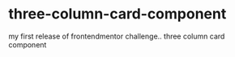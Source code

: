 # three-column-card-component
my first release of frontendmentor challenge.. three column card component
